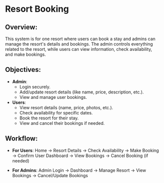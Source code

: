 # Resort Booking
## Overview:

This system is for one resort where users can book a stay and admins can manage the resort's details and bookings. The admin controls everything related to the resort, while users can view information, check availability, and make bookings.

## Objectives:

 * **Admin**:
    * Login securely. 
    * Add/update resort details (like name, price, description, etc.). 
    * View and manage user bookings.
  * **Users**: 
    * View resort details (name, price, photos, etc.). 
    * Check availability for specific dates. 
    * Book the resort for their stay. 
    * View and cancel their bookings if needed.
## Workflow:

* **For Users**:
    Home → Resort Details → Check Availability → Make Booking → Confirm User Dashboard → View Bookings → Cancel Booking (if needed)

* **For Admins**:
    Admin Login → Dashboard → Manage Resort → View Bookings → Cancel/Update Bookings

